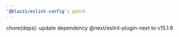 ```yaml
---
'@blazzi/eslint-config': patch
---
```


chore(deps): update dependency @next/eslint-plugin-next to v15.1.6
